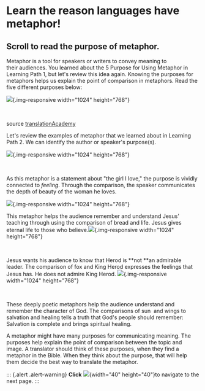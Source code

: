 # Learn the reason languages have metaphor!

## Scroll to read the purpose of metaphor.

Metaphor is a tool for speakers or writers to convey meaning to
their audiences. You learned about the 5 Purpose for Using Metaphor in
Learning Path 1, but let\'s review this idea again. Knowing the purposes
for metaphors helps us explain the point of comparison in metaphors.
Read the five different purposes below:

![](/courses/JUSTINTIMEMODULEMETAPHORS/document/images/Purpose-of-Metaphor_1.png){.img-responsive
width="1024" height="768"}

 

source [translationAcademy](https://door43.org/u/unfoldingWord/en_ta/master/03-translate.html#figs-metaphor)

Let\'s review the examples of metaphor that we learned about in Learning
Path 2. We can identify the author or speaker\'s purpose(s). 

![](/courses/JUSTINTIMEMODULEMETAPHORS/document/images/Purpose-Example-Love-Rose_2.png){.img-responsive
width="1024" height="768"}

 

As this metaphor is a statement about \"the girl I love,\" the purpose
is vividly connected to *feeling*. Through the comparison, the speaker
communicates the depth of beauty of the woman he loves. 

![](/courses/JUSTINTIMEMODULEMETAPHORS/document/images/Purpose-Example-Bread-of-Life_2.png){.img-responsive
width="1024" height="768"}

This metaphor helps the audience remember and understand Jesus\'
teaching through using the comparison of bread and life. Jesus gives
eternal life to those who
believe.![](/courses/JUSTINTIMEMODULEMETAPHORS/document/images/Purpose-Example-That-Fox_2.png){.img-responsive
width="1024" height="768"}

 

Jesus wants his audience to know that Herod is **not **an admirable
leader. The comparison of fox and King Herod expresses the feelings that
Jesus has. He does not admire King
Herod. ![](/courses/JUSTINTIMEMODULEMETAPHORS/document/images/Purpose-Example-Sun-Wings_2.png){.img-responsive
width="1024" height="768"}

 

These deeply poetic metaphors help the audience understand and remember
the character of God. The comparisons of sun  and wings to salvation and
healing tells a truth that God\'s people should remember: Salvation is
complete and brings spiritual healing.

A metaphor might have many purposes for communicating meaning. The
purposes help explain the point of comparison between the topic and
image. A translator should think of these purposes, when they find a
metaphor in the Bible. When they think about the purpose, that will help
them decide the best way to translate the metaphor. 

::: {.alert .alert-warning}
**Click** ![](/courses/JUSTINTIMEMODULEMETAPHORS/document/images/forward-arrow-icon.png){width="40"
height="40"}to navigate to the next page.
:::
